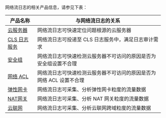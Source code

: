 网络流日志的相关产品信息，请参见下表：

| 产品名称 | 与网络流日志的关系 |
|---------|---------|
|[云服务器](https://cloud.tencent.com/document/product/213/495) |网络流日志可快速定位问题根源的云服务器|
|[CLS 日志服务](https://cloud.tencent.com/document/product/614/11254) | 网络流日志可投递至 CLS 日志服务中，满足日志审计需求 |
|[安全组](https://cloud.tencent.com/document/product/213/12452) | 网络流日志可快速检测云服务器不可访问的原因是否为安全组设置不合理 |
|[网络 ACL](https://cloud.tencent.com/document/product/215/5132)| 网络流日志可快速检测云服务器不可访问的原因是否为网络 ACL 设置不合理 |
|[弹性网卡](https://tcloud-doc.isd.com/document/product/576/18525)| 网络流日志可采集、分析弹性网卡粒度的流量数据 |
|[NAT网关](https://tcloud-doc.isd.com/document/product/552/12951)| 网络流日志可采集、分析 NAT 网关粒度的流量数据|
|[云联网](https://tcloud-doc.isd.com/document/product/877/18675)| 网络流日志可采集、分析云联网跨域粒度的流量数据 |